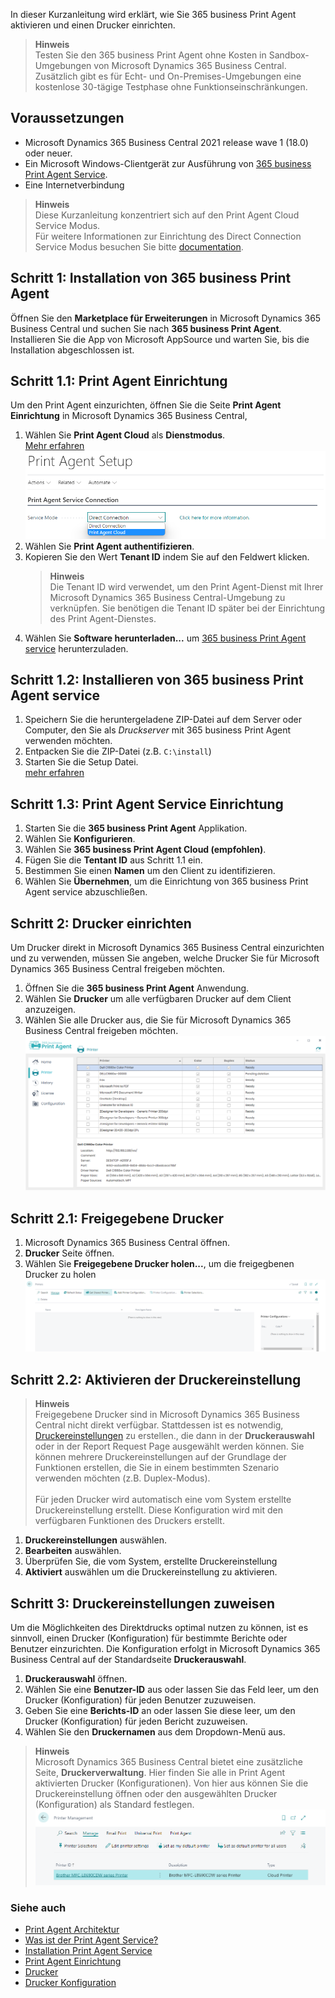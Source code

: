 In dieser Kurzanleitung wird erklärt, wie Sie 365 business Print Agent aktivieren und einen Drucker einrichten.

> **Hinweis**<br>Testen Sie den 365 business Print Agent ohne Kosten in Sandbox-Umgebungen von Microsoft Dynamics 365 Business Central. Zusätzlich gibt es für Echt- und On-Premises-Umgebungen eine kostenlose 30-tägige Testphase ohne Funktionseinschränkungen.

## Voraussetzungen

 - Microsoft Dynamics 365 Business Central 2021 release wave 1 (18.0) oder neuer.
 - Ein Microsoft Windows-Clientgerät zur Ausführung von [365 business Print Agent Service](../print-agent-client-whatis).
 - Eine Internetverbindung

> **Hinweis**<br>Diese Kurzanleitung konzentriert sich auf den Print Agent Cloud Service Modus.<br>Für weitere Informationen zur Einrichtung des Direct Connection Service Modus besuchen Sie bitte [documentation](../setup/).

## Schritt 1: Installation von 365 business Print Agent

Öffnen Sie den **Marketplace für Erweiterungen** in Microsoft Dynamics 365 Business Central und suchen Sie nach **365 business Print Agent**.
Installieren Sie die App von Microsoft AppSource und warten Sie, bis die Installation abgeschlossen ist.

## Schritt 1.1: Print Agent Einrichtung

Um den Print Agent einzurichten, öffnen Sie die Seite **Print Agent Einrichtung** in Microsoft Dynamics 365 Business Central,

 1. Wählen Sie **Print Agent Cloud** als **Dienstmodus**.<br>[Mehr erfahren](../print-agent-whatis/#architecture)<br>![Print Agent Einrichtung - Dienstmodus Auswahl](/assets/images/365-business-print-agent/646d98fab6c688ad444f61f5397dce86873cda4a90db60986a40ba1eb3911ce9.png)
 2. Wählen Sie **Print Agent authentifizieren**.
 3. Kopieren Sie den Wert **Tenant ID** indem Sie auf den Feldwert klicken.
    > **Hinweis**<br>Die Tenant ID wird verwendet, um den Print Agent-Dienst mit Ihrer Microsoft Dynamics 365 Business Central-Umgebung zu verknüpfen. Sie benötigen die Tenant ID später bei der Einrichtung des Print Agent-Dienstes.
 4. Wählen Sie **Software herunterladen...** um  [365 business Print Agent service](../print-agent-client-whatis/) herunterzuladen.

## Schritt 1.2: Installieren von 365 business Print Agent service

 1. Speichern Sie die heruntergeladene ZIP-Datei auf dem Server oder Computer, den Sie als _Druckserver_ mit 365 business Print Agent verwenden möchten.
 2. Entpacken Sie die ZIP-Datei (z.B. `C:\install`)
 3. Starten Sie die Setup Datei.<br>[mehr erfahren](../print-agent-service-installation/)

## Schritt 1.3: Print Agent Service Einrichtung

 1. Starten Sie die **365 business Print Agent** Applikation.
 2. Wählen Sie **Konfigurieren**.
 3. Wählen Sie **365 business Print Agent Cloud (empfohlen)**.
 4. Fügen Sie die **Tentant ID** aus Schritt 1.1 ein.
 5. Bestimmen Sie einen **Namen** um den Client zu identifizieren.
 6. Wählen Sie **Übernehmen**, um die Einrichtung von 365 business Print Agent service abzuschließen.

## Schritt 2: Drucker einrichten

Um Drucker direkt in Microsoft Dynamics 365 Business Central einzurichten und zu verwenden, müssen Sie angeben, welche Drucker Sie für Microsoft Dynamics 365 Business Central freigeben möchten.

 1. Öffnen Sie die  **365 business Print Agent** Anwendung.
 2. Wählen Sie **Drucker** um alle verfügbaren Drucker auf dem Client anzuzeigen.
 3. Wählen Sie alle Drucker aus, die Sie für Microsoft Dynamics 365 Business Central freigeben möchten.
    ![Shared Printer](/assets/images/365-business-print-agent/ad01eb85658694c75716cb5dbce514bd3763fb94b48e505c0288c2bcf8638737.png)  

## Schritt 2.1: Freigegebene Drucker

 1. Microsoft Dynamics 365 Business Central öffnen.
 2. **Drucker** Seite öffnen.
 3. Wählen Sie **Freigegebene Drucker holen...**, um die freigegbenen Drucker zu holen
    ![Printers page actions](/assets/images/365-business-print-agent/567d50c1f1eb153215a9880611e4bf22f762cf6e6899086d80325209fc99ce9a.png)

## Schritt 2.2: Aktivieren der Druckereinstellung

> **Hinweis**<br>Freigegebene Drucker sind in Microsoft Dynamics 365 Business Central nicht direkt verfügbar. Stattdessen ist es notwendig, [Druckereinstellungen](../printer-configuration/) zu erstellen., die dann in der **Druckerauswahl** oder in der Report Request Page ausgewählt werden können. Sie können mehrere Druckereinstellungen auf der Grundlage der Funktionen erstellen, die Sie in einem bestimmten Szenario verwenden möchten (z.B. Duplex-Modus).<br><br>Für jeden Drucker wird automatisch eine vom System erstellte Druckereinstellung erstellt. Diese Konfiguration wird mit den verfügbaren Funktionen des Druckers erstellt.

 1. **Druckereinstellungen** auswählen.
 2. **Bearbeiten** auswählen.
 3. Überprüfen Sie, die vom System, erstellte Druckereinstellung
 4. **Aktiviert** auswählen um die Druckereinstellung zu aktivieren.

## Schritt 3: Druckereinstellungen zuweisen

Um die Möglichkeiten des Direktdrucks optimal nutzen zu können, ist es sinnvoll, einen Drucker (Konfiguration) für bestimmte Berichte oder Benutzer einzurichten. Die Konfiguration erfolgt in Microsoft Dynamics 365 Business Central auf der Standardseite **Druckerauswahl**.

 1. **Druckerauswahl** öffnen.  
 2. Wählen Sie eine **Benutzer-ID** aus oder lassen Sie das Feld leer, um den Drucker (Konfiguration) für jeden Benutzer zuzuweisen.
 3. Geben Sie eine **Berichts-ID** an oder lassen Sie diese leer, um den Drucker (Konfiguration) für jeden Bericht zuzuweisen.
 4. Wählen Sie den **Druckernamen** aus dem Dropdown-Menü aus.

> **Hinweis**<br>Microsoft Dynamics 365 Business Central bietet eine zusätzliche Seite, **Druckerverwaltung**. Hier finden Sie alle in Print Agent aktivierten Drucker (Konfigurationen). Von hier aus können Sie die Druckereinstellung öffnen oder den ausgewählten Drucker (Konfiguration) als Standard festlegen.<br>![picture 7](../../../../assets/images/365-business-print-agent/f66b313410695f3a550f126155fc3b9d6abf9c663c5840e9d2c1887948fbfd41.png)


### Siehe auch

 - [Print Agent Architektur](../print-agent-whatis/#architecture)
 - [Was ist der Print Agent Service?](../print-agent-client-whatis/)
 - [Installation Print Agent Service](../print-agent-service-installation/)
 - [Print Agent Einrichtung](../setup/)
 - [Drucker](../printer/)
 - [Drucker Konfiguration](../printer-configuration/)
